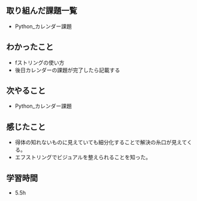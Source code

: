 ## 取り組んだ課題一覧  
- Python_カレンダー課題

## わかったこと
- fストリングの使い方
- 後日カレンダーの課題が完了したら記載する
  
## 次やること
- Python_カレンダー課題
  
## 感じたこと
- 得体の知れないものに見えていても細分化することで解決の糸口が見えてくる。
- エフストリングでビジュアルを整えられることを知った。

## 学習時間
- 5.5h
